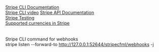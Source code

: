 <a href="https://stripe.com/docs/stripe-cli">Stripe CLI Documentation</a><br/>
<a href="https://www.youtube.com/watch?v=Psq5N5C-FGo&t=1649s">Stripe CLI video</a>
<a href="https://stripe.com/docs/api">Stripe API Documentation</a><br/>
<a href="https://stripe.com/docs/testing">Stripe Testing</a><br/>
<a href="https://stripe.com/docs/currencies">Supported currencies in Stripe </a><br/>
<br/>
<br/>
Stripe CLI command for webhooks<br/>
stripe listen --forward-to http://127.0.0.1:52644/stripecfml/webhooks -j